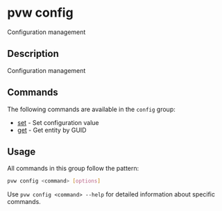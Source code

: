 # pvw config

Configuration management

## Description

Configuration management

## Commands

The following commands are available in the `config` group:

- [set](./set.md) - Set configuration value
- [get](./get.md) - Get entity by GUID

## Usage

All commands in this group follow the pattern:

```bash
pvw config <command> [options]
```

Use `pvw config <command> --help` for detailed information about specific commands.
